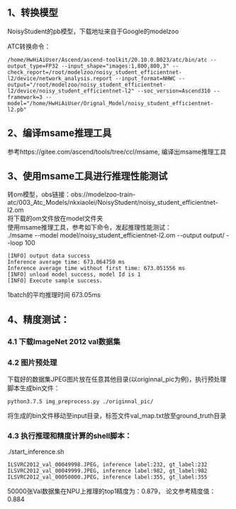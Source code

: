 ## 1、转换模型
NoisyStudent的pb模型，下载地址来自于Google的modelzoo

ATC转换命令：
```
/home/HwHiAiUser/Ascend/ascend-toolkit/20.10.0.B023/atc/bin/atc --output_type=FP32 --input_shape="images:1,800,800,3" --check_report=/root/modelzoo/noisy_student_efficientnet-l2/device/network_analysis.report --input_format=NHWC --output="/root/modelzoo/noisy_student_efficientnet-l2/device/noisy_student_efficientnet-l2" --soc_version=Ascend310 --framework=3 --model="/home/HwHiAiUser/Orignal_Model/noisy_student_efficientnet-l2.pb" 
```
## 2、编译msame推理工具
参考https://gitee.com/ascend/tools/tree/ccl/msame, 编译出msame推理工具

## 3、使用msame工具进行推理性能测试
转om模型，obs链接：obs://modelzoo-train-atc/003_Atc_Models/nkxiaolei/NoisyStudent/noisy_student_efficientnet-l2.om\
将下载的om文件放在model文件夹\
使用msame推理工具，参考如下命令，发起推理性能测试： \
./msame --model model/noisy_student_efficientnet-l2.om --output output/ --loop 100
```
[INFO] output data success
Inference average time: 673.064750 ms
Inference average time without first time: 673.051556 ms
[INFO] unload model success, model Id is 1
[INFO] Execute sample success.
```
1batch的平均推理时间 673.05ms


## 4、精度测试：

### 4.1 下载ImageNet 2012 val数据集

### 4.2 图片预处理
下载好的数据集JPEG图片放在任意其他目录(以originnal_pic为例)，执行预处理脚本生成bin文件：
```
python3.7.5 img_preprocess.py ./originnal_pic/
```
将生成的bin文件移动至input目录，标签文件val_map.txt放至ground_truth目录

### 4.3 执行推理和精度计算的shell脚本： 
./start_inference.sh
```
ILSVRC2012_val_00049998.JPEG, inference label:232, gt_label:232
ILSVRC2012_val_00049999.JPEG, inference label:982, gt_label:982
ILSVRC2012_val_00050000.JPEG, inference label:355, gt_label:355
```
50000张Val数据集在NPU上推理的top1精度为：0.879， 论文参考精度值：0.884